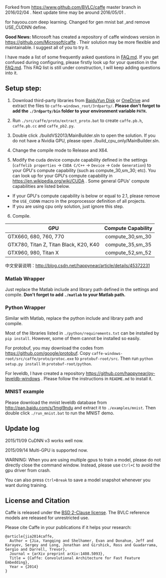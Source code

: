 Forked from https://www.github.com/BVLC/caffe master branch in 2016/02/04 . Next update time may be around 2016/05/01 .

for hayoou.com deep learning.
Changed for gen mnist bat ,and remove USE_CUDNN define.

**Good News:** Microsoft has created a repository of caffe windows version in https://github.com/Microsoft/caffe . Their solution may be more flexible and maintainable. I suggest all of you to try it.

I have made a list of some frequently asked questions in [FAQ.md](FAQ.md). If you get confused during configuring, please firstly look up for your question in the [FAQ.md](FAQ.md). This FAQ list is still under construction, I will keep adding questions into it.

## Setup step:

1. Download third-party libraries from [BaiduYun Disk](http://pan.baidu.com/s/1sk3QyyL) or [OneDrive](http://1drv.ms/23KkbTk) and extract the files to `caffe-windows_root/3rdparty/`. **Please don't forget to add the `./3rdparty/bin` folder to your environment variable `PATH`.**

2. Run `./src/caffe/proto/extract_proto.bat` to create `caffe.pb.h`, `caffe.pb.cc` and `caffe_pb2.py`.

3. Double click ./buildVS2013/MainBuilder.sln to open the solution. If you do not have a Nvidia GPU, please open ./build_cpu_only/MainBuilder.sln.

4. Change the compile mode to Release and X64.

5. Modify the cuda device compute capability defined in the settings (`caffelib properties` -> `CUDA C/C++` -> `Device` -> `Code Generation`) to your GPU's compute capability (such as compute_30,sm_30; etc). You can look up for your GPU's compute capability in https://en.wikipedia.org/wiki/CUDA . Some general GPUs' compute capabilities are listed below.

 - If your GPU's compute capability is below or equal to 2.1, please remove the `USE_CUDNN` macro in the proprocessor definition of all projects.
 - If you are using cpu only solution, just ignore this step.

6. Compile.

| GPU                                         | Compute Capability    |
| ------------------------------------------- |:---------------------:|
| GTX660, 680, 760, 770                       | compute_30,sm_30      |
| GTX780, Titan Z, Titan Black, K20, K40      | compute_35,sm_35      |
| GTX960, 980, Titan X                        | compute_52,sm_52      |


中文安装说明：http://blog.csdn.net/happynear/article/details/45372231

### Matlab Wrapper

Just replace the Matlab include and library path defined in the settings and compile.
**Don't forget to add `./matlab` to your Matlab path.**

### Python Wrapper

Similar with Matlab, replace the python include and library path and compile.

Most of the libraries listed in `./python/requirements.txt` can be installed by `pip install`. However, some of them cannot be installed so easily.

For protobuf, you may download the codes from https://github.com/google/protobuf. Copy `caffe-windows-root/src/caffe/proto/protoc.exe` to `protobuf-root/src`. Then run `python setup.py install` in `protobuf-root/python`.

For leveldb, I have created a repository https://github.com/happynear/py-leveldb-windows . Please follow the instructions in `README.md` to install it.

### MNIST example

Please download the mnist leveldb database from http://pan.baidu.com/s/1mgl9ndu and extract it to `./examples/mnist`. Then double click `./run_mnist.bat` to run the MNIST demo.

## Update log

2015/11/09 CuDNN v3 works well now.

2015/09/14 Multi-GPU is supported now. 

WARNING: When you are using multiple gpus to train a model, please do not directly close the command window. Instead, please use `Ctrl+C` to avoid the gpu driver from crash.

You can also press `Ctrl+Break` to save a model snapshot whenever you want during training.

## License and Citation

Caffe is released under the [BSD 2-Clause license](https://github.com/BVLC/caffe/blob/master/LICENSE).
The BVLC reference models are released for unrestricted use.

Please cite Caffe in your publications if it helps your research:

    @article{jia2014caffe,
      Author = {Jia, Yangqing and Shelhamer, Evan and Donahue, Jeff and Karayev, Sergey and Long, Jonathan and Girshick, Ross and Guadarrama, Sergio and Darrell, Trevor},
      Journal = {arXiv preprint arXiv:1408.5093},
      Title = {Caffe: Convolutional Architecture for Fast Feature Embedding},
      Year = {2014}
    }
